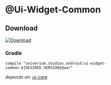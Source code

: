 @Ui-Widget-Common
===============

## Download ##
[![Download](https://api.bintray.com/packages/universum-studios/android/universum.studios.android%3Aui/images/download.svg)](https://bintray.com/universum-studios/android/universum.studios.android%3Aui/_latestVersion)

### Gradle ###

    compile "universum.studios.android:ui-widget-common:${DESIRED_VERSION}@aar"

_depends on:_
[ui-core](https://github.com/universum-studios/android_ui/tree/master/library-core)